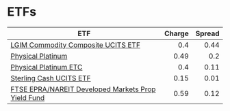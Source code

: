# ETFs
| ETF | Charge | Spread |
| --- | ------:| ------:|
|[LGIM Commodity Composite UCITS ETF](https://www.hl.co.uk/shares/shares-search-results/B6TMFC5 "Link")|0.4|0.44|
|[Physical Platinum](https://www.hl.co.uk/shares/shares-search-results/B1VS2W5 "Link")|0.49|0.2|
|[Physical Platinum ETC](https://www.hl.co.uk/shares/shares-search-results/B4LV388 "Link")|0.4|0.11|
|[Sterling Cash UCITS ETF](https://www.hl.co.uk/shares/shares-search-results/B2PDKP2 "Link")|0.15|0.01|
|[FTSE EPRA/NAREIT Developed Markets Prop Yield Fund](https://www.hl.co.uk/shares/shares-search-results/B1G53G2 "Link")|0.59|0.12|
